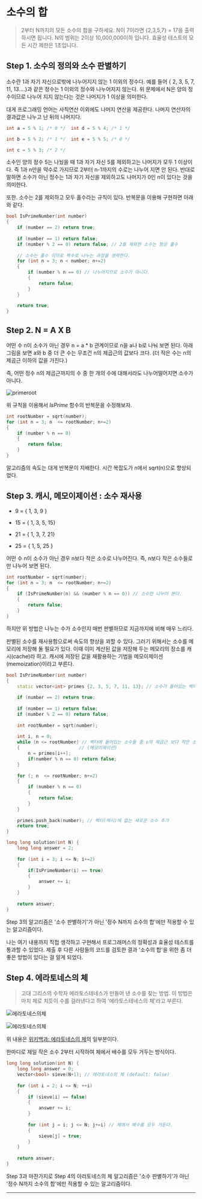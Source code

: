 # 소수의 합

> 2부터 N까지의 모든 소수의 합을 구하세요.
> N이 7이라면 {2,3,5,7} = 17을 출력 하시면 됩니다.
> N의 범위는 2이상 10,000,000이하 입니다.
> 효율성 테스트의 모든 시간 제한은 1초입니다.

## Step 1. 소수의 정의와 소수 판별하기

소수란 1과 자기 자신으로밖에 나누어지지 않는 1 이외의 정수다. 예를 들어  { 2, 3, 5, 7, 11, 13….}과 같은 정수는 1 이외의 정수와 나누어지지 않는다. 위 문제에서 N은 양의 정수이므로 나누어 지지 않는다는 것은 나머지가 1 이상을 의미한다. 

대게 프로그래밍 언어는 사칙연산 이외에도 나머지 연산을 제공한다. 나머지 연산자의 결과값은 나누고 난 뒤의 나머지다.

```cpp
int a = 5 % 1; /* 0 */  int d = 5 % 4; /* 1 */

int b = 5 % 2; /* 1 */  int e = 5 % 5; /* 0 */

int c = 5 % 3; /* 2 */
```

소수인 양의 정수 5는 나눴을 때 1과 자기 자신 5를 제외하고는 나머지가 모두 1 이상이다. 즉 1과 n만을 약수로 가지므로 2부터 n-1까지의 수로는 나누어 지면 안 된다. 반대로 말하면 소수가 아닌 정수는 1과 자기 자신을 제외하고도 나머지가 0인 n이 있다는 것을 의미한다.

또한. 소수는 2를 제외하고 모두 홀수라는 규칙이 있다. 반복문을 이용해 구현하면 아래와 같다.

```cpp
bool IsPrimeNumber(int number)
{
    if (number == 2) return true;
    
    if (number == 1) return false;
    if (number % 2 == 0) return false; // 2를 제외한 소수는 항상 홀수
    
    // 소수는 홀수 이므로 짝수로 나누는 과정을 생략한다.
    for (int n = 3; n < number; n+=2)
    {
        if (number % n == 0) // 나누어지므로 소수가 아니다.
        {
            return false;
        }
    }
    
    return true;
}
```

## Step 2. N = A X B

어떤 수 n이 소수가 아닌 경우 n = a * b 관계이므로 n을 a나 b로 나눠 보면 된다. 아래 그림을 보면 a와 b 중 더 큰 수는 무조건 n의 제곱근의 값보다 크다. (더 작은 수는 n의 제곱근 이하의 값을 가진다.)

즉, 어떤 정수 n의 제곱근까지의 수 중 한 개의 수에 대해서라도 나누어떨어지면 소수가 아니다. 

![primeroot](./asset/primeroot.png)

위 규칙을 이용해서 *IsPrime* 함수의 반복문을 수정해보자.

```cpp
int rootNumber = sqrt(number);
for (int n = 3; n  <= rootNumber; n+=2)
{
    if (number % n == 0)
    {
        return false;
    }
}
```

알고리즘의 속도는 대게 반복문이 지배한다. 시간 복잡도가 n에서 sqrt(n)으로 향상되었다.

## Step 3. 캐시, 메모이제이션 : 소수 재사용

- 9 = { 1, 3, 9 }

- 15 = { 1, 3, 5, 15}
- 21 = { 1, 3, 7, 21}

- 25 = { 1, 5, 25 }

어떤 수 n이 소수가 아닌 경우 n보다 작은 소수로 나누어진다. 즉, n보다 작은 소수들로만 나누어 보면 된다.

```cpp
int rootNumber = sqrt(number);
for (int n = 3; n  <= rootNumber; n+=2)
{
    if (IsPrimeNumber(n) && (number % n == 0)) // 소수만 나누어 본다.
    {
        return false;
    }
}
```

하지만 위 방법은 나누는 수가 소수인지 매번 판별하므로 지금까지에 비해 매우 느리다.

판별된 소수를 재사용함으로써 속도의 향상을 꾀할 수 있다. 그러기 위해서는 소수를 메모리에 저장해 둘 필요가 있다. 이때 이미 계산된 값을 저장해 두는 메모리의 장소를 캐시(cache)라 하고. 캐시에 저장된 값을 재활용하는 기법을 메모이제이션(memoization)이라고 부른다.

```cpp
bool IsPrimeNumber(int number)
{
    static vector<int> primes {2, 3, 5, 7, 11, 13}; // 소수가 들어있는 벡터 (캐시)
    
    if (number == 2) return true;
    
    if (number == 1) return false;
    if (number % 2 == 0) return false;
    
    int rootNumber = sqrt(number);
    
    int i, n = 0;
    while (n <= rootNumber) // 벡터에 들어있는 소수들 중 n의 제곱근 보다 작은 소수와 먼저 나누어 본다.
    {                      // (메모이제이션)
        n = primes[i++];
        if(number % n == 0) return false;
    }
    
    for (; n  <= rootNumber; n+=2)
    {
        if (number % n == 0)
        {
            return false;
        }
    }
    
    primes.push_back(number); // 벡터(캐시)에 없는 새로운 소수 추가
    return true;
}

long long solution(int N) {
    long long answer = 2;
    
    for (int i = 3; i <= N; i+=2)
    {
        if(IsPrimeNumber(i) == true)
        {
            answer += i;
        }   
    }
        
    return answer;
}
```

Step 3의 알고리즘은 '소수 판별하기'가 아닌 '정수 N까지 소수의 합'에만 적용할 수 있는 알고리즘이다.

나는 여기 내용까지 직접 생각하고 구현해서 프로그래머스의 정확성과 효율성 테스트를 통과할 수 있었다. 제출 후 다른 사람들의 코드를 검토한 결과 '소수의 합'을 위한 좀 더 좋은 방법이 있다는 걸 알게 되었다.

## Step 4. 에라토네스의 체

> 고대 그리스의 수학자 에라토스테네스가 만들어 낸 소수를 찾는 방법. 이 방법은 마치 체로 치듯이 수를 걸러낸다고 하여 '에라토스테네스의 체'라고 부른다.

![에라토네스의체](./asset/에라토네스의체.png)

![에라토네스의체](./asset/에라토네스의체.gif)

위 내용은 [위키백과: 에라토네스의 체](https://ko.wikipedia.org/wiki/%EC%97%90%EB%9D%BC%ED%86%A0%EC%8A%A4%ED%85%8C%EB%84%A4%EC%8A%A4%EC%9D%98_%EC%B2%B4)의 일부분이다.

한마디로 제일 작은 소수 2부터 시작하여 체에서 배수를 모두 거두는 방식이다.

```cpp
long long solution(int N) {
    long long answer = 0;
    vector<bool> sieve(N+1); // 에라토네스의 체 (default: false)
    
    for (int i = 2; i <= N; ++i)
    {
        if (sieve[i] == false)
        {
            answer += i;
        }
        
        for (int j = i; j <= N; j+=i) // 체에서 배수를 모두 거둔다.
        {
            sieve[j] = true; 
        }
    }
        
    return answer;
}
```

Step 3과 마찬가지로 Step 4의 아리토네스의 체 알고리즘은 '소수 판별하기'가 아닌 '정수 N까지 소수의 합'에만 적용할 수 있는 알고리즘이다.

---